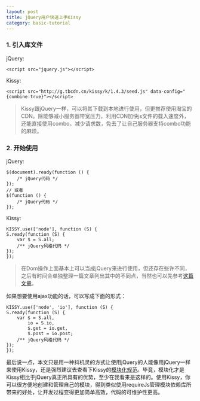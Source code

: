 ```yaml
---
layout: post
title: jQuery用户快速上手Kissy
category: basic-tutorial
---
```


### 1. 引入库文件

jQuery:

    <script src="jquery.js"></script>

Kissy:

    <script src="http://g.tbcdn.cn/kissy/k/1.4.3/seed.js" data-config="{combine:true}"></script>

> Kissy跟jQuery一样，可以将其下载到本地进行使用，但更推荐使用淘宝的CDN。除能够减小服务器带宽压力，利用CDN加快js文件的载入速度外，还能直接使用combo，减少请求数，免去了让自己服务器支持combo功能的麻烦。

### 2. 开始使用

jQuery:

    $(document).ready(function () {
        /* jQuery代码 */
    });
    // 或者
    $(function () {
        /* jQuery代码 */ 
    });

Kissy:

    KISSY.use(['node'], function (S) {
    S.ready(function (S) {
        var $ = S.all;
        /** jQuery风格代码 */
    });
    });

> 在Dom操作上面基本上可以当成jQuery来进行使用，但还存在些许不同，之后有时间会单独整理一篇文章列出其中的不同点，当然也可以先参考[这篇文章](http://cyj.me/jquery-kissy-rosetta/)。

如果想要使用ajax功能的话，可以写成下面的形式：

    KISSY.use(['node', 'io'], function (S) {
    S.ready(function (S) {
        var $ = S.all,
            io = S.io,
            $.get = io.get,
            $.post = io.post;
        /** jQuery风格代码 */
    });
    });

最后说一点，本文只是用一种抖机灵的方式让使用jQuery的人能像用jQuery一样来使用Kissy，还是强烈建议去查看下Kissy的[模块化规范](http://docs.kissyui.com/1.4/docs/html/guideline/kmd.html)。毕竟，模块化才是Kissy相比于jQuery真正所具有的优势，至少在我看来是这样的。使用Kissy，你可以很方便地创建和管理自己的模块，得到类似使用requireJs管理模块依赖库所带来的好处，让开发过程变得更加简单高效，代码的可维护性更高。